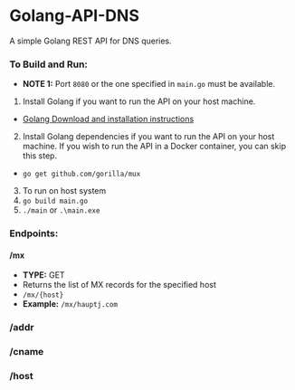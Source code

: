 # Golang-API-DNS
A simple Golang REST API for DNS queries.

### To Build and Run:
- **NOTE 1:** Port `8080` or the one specified in `main.go` must be available.

1. Install Golang if you want to run the API on your host machine.
  - [Golang Download and installation instructions](https://golang.org/dl/)


2. Install Golang dependencies if you want to run the API on your host machine. If you wish to run the API in a Docker container, you can skip this step.
  - `go get github.com/gorilla/mux`

3. To run on host system
  1. `go build main.go`
  2. `./main` or `.\main.exe`


### Endpoints:

#### /mx
- **TYPE:** GET
- Returns the list of MX records for the specified host
- `/mx/{host}`
- **Example:** `/mx/hauptj.com`

### /addr

### /cname

### /host